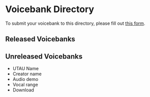 # Voicebank Directory

To submit your voicebank to this directory, please fill out [this form]().

## Released Voicebanks
## Unreleased Voicebanks

- UTAU Name
- Creator name
- Audio demo
- Vocal range
- Download
